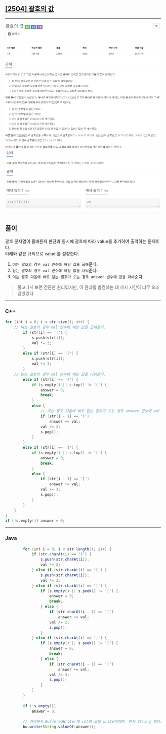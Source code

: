## **[[2504] 괄호의 값](https://www.acmicpc.net/problem/2504)**
___
![](prob.PNG)![](prob2.PNG)
___
## **풀이**
괄호 문자열이 올바른지 판단과 동시에 괄호에 따라 value를 추가하여 출력하는 문제이다.<br>
아래와 같은 규칙으로 value 를 설정한다.
1. `여는 괄호의 경우 val 변수에 해당 값을 곱해`준다.
2. `닫는 괄호의 경우 val 변수에 해당 값을 나눠`준다.
3. `여는 괄호 다음에 바로 닫는 괄호가 오는 경우 answer 변수에 값을 더해`준다.<br>
> 풀고나서 보면 간단한 원리였지만, 이 원리를 발견하는 데 까지 시간이 너무 오래 걸렸었다.
___
### C++

```c++
for (int i = 0; i < str.size(); i++) {
    // 여는 괄호의 경우 val 변수에 해당 값을 곱해준다.
        if (str[i] == '(') {
            s.push(str[i]);
            val *= 2;
        }
        else if (str[i] == '[') {
            s.push(str[i]);
            val *= 3;
        }
    // 닫는 괄호의 경우 val 변수에 해당 값을 나눠준다.
        else if (str[i] == ')') {
            if (s.empty() || s.top() != '(') {
                answer = 0;
                break;
            }
            else {
                // 여는 괄호 다음에 바로 닫는 괄호가 오는 경우 answer 변수에 val 값을 더해준다.
                if (str[i - 1] == '(')
                    answer += val;
                val /= 2;
                s.pop();
            }
        }
        else if (str[i] == ']') {
            if (s.empty() || s.top() != '[') {
                answer = 0;
                break;
            }
            else {
                if (str[i - 1] == '[')
                    answer += val;
                val /= 3;
                s.pop();
            }
        }
    }
}
if (!s.empty()) answer = 0;
``` 
___
### Java
```java
		for (int i = 0; i < str.length(); i++) {
			if (str.charAt(i) == '(') {
				s.push(str.charAt(i));
				val *= 2;
			} else if (str.charAt(i) == '[') {
				s.push(str.charAt(i));
				val *= 3;
			} else if (str.charAt(i) == ')') {
				if (s.empty() || s.peek() != '(') {
					answer = 0;
					break;
				} else {
					if (str.charAt(i - 1) == '(')
						answer += val;
					val /= 2;
					s.pop();
				}
			} else if (str.charAt(i) == ']') {
				if (s.empty() || s.peek() != '[') {
					answer = 0;
					break;
				} else {
					if (str.charAt(i - 1) == '[')
						answer += val;
					val /= 3;
					s.pop();
				}
			}
		}

		if (!s.empty())
			answer = 0;
		
        // 자바에서 BufferedWriter에 int형 값을 write하려면, 먼저 String 형으로 변환하여야 한다.
		bw.write(String.valueOf(answer));
```